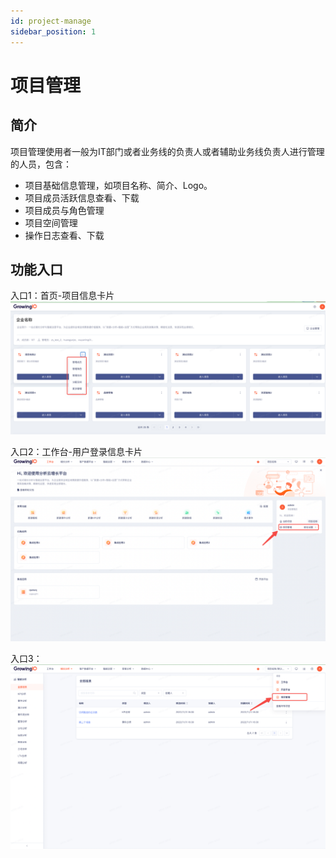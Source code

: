 ```yaml
---
id: project-manage
sidebar_position: 1
---
```


# 项目管理

## 简介[](#jian-jie)

项目管理使用者一般为IT部门或者业务线的负责人或者辅助业务线负责人进行管理的人员，包含：

* 项目基础信息管理，如项目名称、简介、Logo。
* 项目成员活跃信息查看、下载
* 项目成员与角色管理
* 项目空间管理
* 操作日志查看、下载

## 功能入口[](#gong-neng-shuo-ming)

入口1：首页-项目信息卡片
![图 1](/img/portal-enterance1_README.png)  

入口2：工作台-用户登录信息卡片
![图 2](/img/portal-enterance2_README.png)  

入口3：
![图 4](/img/portal-enterance4_README.png)